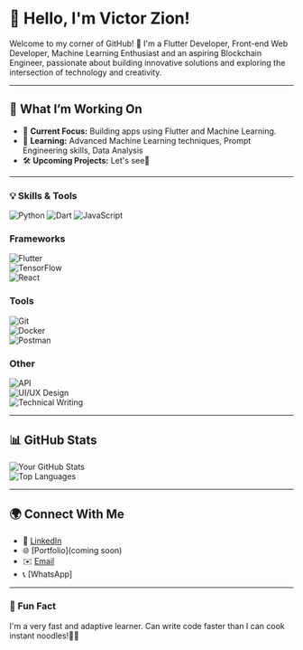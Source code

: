 # 👋 Hello, I'm Victor Zion!

Welcome to my corner of GitHub! 🚀 I'm a Flutter Developer, Front-end Web Developer, Machine Learning Enthusiast and an aspiring Blockchain Engineer, passionate about building innovative solutions and exploring the intersection of technology and creativity.  

---

## 🔭 What I’m Working On
- 🌟 **Current Focus:** Building apps using Flutter and Machine Learning.
- 🌱 **Learning:** Advanced Machine Learning techniques, Prompt Engineering skills, Data Analysis
- 🛠️ **Upcoming Projects:** Let's see🤭

---

### 💡 Skills & Tools
![Python](https://img.shields.io/badge/-Python-3776AB?logo=python&logoColor=white&style=for-the-badge) 
![Dart](https://img.shields.io/badge/-Dart-0175C2?logo=dart&logoColor=white&style=for-the-badge) 
![JavaScript](https://img.shields.io/badge/-JavaScript-F7DF1E?logo=javascript&logoColor=black&style=for-the-badge)  

### Frameworks  
![Flutter](https://img.shields.io/badge/-Flutter-02569B?logo=flutter&logoColor=white&style=for-the-badge)  
![TensorFlow](https://img.shields.io/badge/-TensorFlow-FF6F00?logo=tensorflow&logoColor=white&style=for-the-badge)  
![React](https://img.shields.io/badge/-React-61DAFB?logo=react&logoColor=black&style=for-the-badge)  

### Tools  
![Git](https://img.shields.io/badge/-Git-F05032?logo=git&logoColor=white&style=for-the-badge)  
![Docker](https://img.shields.io/badge/-Docker-2496ED?logo=docker&logoColor=white&style=for-the-badge)  
![Postman](https://img.shields.io/badge/-Postman-FF6C37?logo=postman&logoColor=white&style=for-the-badge)  


### Other
![API](https://img.shields.io/badge/-API-008080?logo=swagger&logoColor=white&style=for-the-badge)  
![UI/UX Design](https://img.shields.io/badge/-UI%2FUX%20Design-FF4088?logo=figma&logoColor=white&style=for-the-badge)  
![Technical Writing](https://img.shields.io/badge/-Technical%20Writing-007ACC?logo=microsoftword&logoColor=white&style=for-the-badge)  

---

## 📊 GitHub Stats

![Your GitHub Stats](https://github-readme-stats.vercel.app/api?username=VictorZhayon&show_icons=true&theme=radical)  
![Top Languages](https://github-readme-stats.vercel.app/api/top-langs/?username=VictorZhayon&layout=compact&theme=radical)  

---

## 🌍 Connect With Me

- 💼 [LinkedIn](https://linkedin.com/in/victor-zion)
- 🌐 [Portfolio](coming soon)
- ✉️ [Email](mailto:your-email@victorzion1@gmail.com)
- 📞 [WhatsApp]
---

### 💬 Fun Fact
I'm a very fast and adaptive learner. Can write code faster than I can cook instant noodles!🤝🏽
<!---
VictorZhayon/VictorZhayon is a ✨ special ✨ repository because its `README.md` (this file) appears on your GitHub profile.
You can click the Preview link to take a look at your changes.
--->
